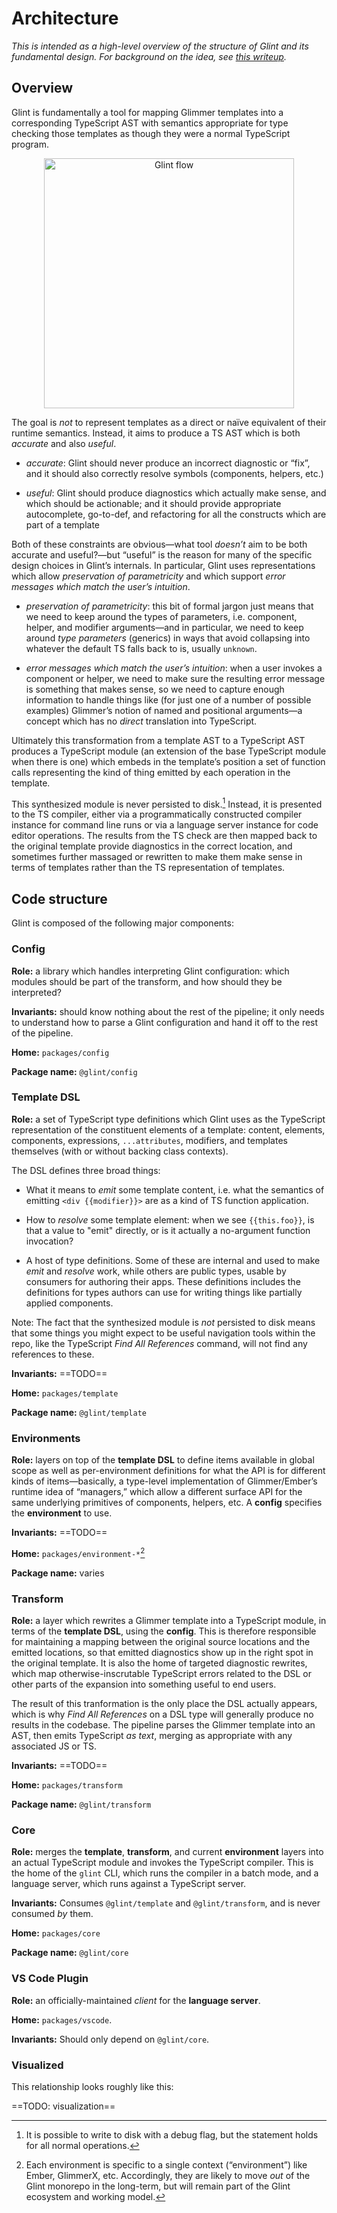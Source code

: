 # Architecture

*This is intended as a high-level overview of the structure of Glint and its fundamental design. For background on the idea, see [this writeup][matklad].*

## Overview

Glint is fundamentally a tool for mapping Glimmer templates into a corresponding TypeScript AST with semantics appropriate for type checking those templates as though they were a normal TypeScript program.

<p align="center">
<img src="https://user-images.githubusercontent.com/2403023/194098185-49d9426e-7cd8-461f-8d30-de036138be8f.png" alt="Glint flow" style="width: 400px; max-width: 100%;">
</p>

The goal is *not* to represent templates as a direct or naïve equivalent of their runtime semantics. Instead, it aims to produce a TS AST which is both *accurate* and also *useful*.

- *accurate*: Glint should never produce an incorrect diagnostic or “fix”, and it should also correctly resolve symbols (components, helpers, etc.)

- *useful*: Glint should produce diagnostics which actually make sense, and which should be actionable; and it should provide appropriate autocomplete, go-to-def, and refactoring for all the constructs which are part of a template

Both of these constraints are obvious—what tool *doesn’t* aim to be both accurate and useful?—but “useful” is the reason for many of the specific design choices in Glint’s internals. In particular, Glint uses representations which allow *preservation of parametricity* and which support *error messages which match the user’s intuition*.

- *preservation of parametricity*: this bit of formal jargon just means that we need to keep around the types of parameters, i.e. component, helper, and modifier arguments—and in particular, we need to keep around *type parameters* (generics) in ways that avoid collapsing into whatever the default TS falls back to is, usually `unknown`.

- *error messages which match the user’s intuition*: when a user invokes a component or helper, we need to make sure the resulting error message is something that makes sense, so we need to capture enough information to handle things like (for just one of a number of possible examples) Glimmer’s notion of named and positional arguments—a concept which has no *direct* translation into TypeScript.

Ultimately this transformation from a template AST to a TypeScript AST produces a TypeScript module (an extension of the base TypeScript module when there is one) which embeds in the template’s position a set of function calls representing the kind of thing emitted by each operation in the template.

This synthesized module is never persisted to disk.[^debug] Instead, it is presented to the TS compiler, either via a programmatically constructed compiler instance for command line runs or via a language server instance for code editor operations. The results from the TS check are then mapped back to the original template provide diagnostics in the correct location, and sometimes further massaged or rewritten to make them make sense in terms of templates rather than the TS representation of templates.

[^debug]: It is possible to write to disk with a debug flag, but the statement holds for all normal operations.

## Code structure

Glint is composed of the following major components:


### Config

**Role:** a library which handles interpreting Glint configuration: which modules should be part of the transform, and how should they be interpreted?

**Invariants:** should know nothing about the rest of the pipeline; it only needs to understand how to parse a Glint configuration and hand it off to the rest of the pipeline.

**Home:** `packages/config`

**Package name:** `@glint/config`


### Template DSL

**Role:** a set of TypeScript type definitions which Glint uses as the TypeScript representation of the constituent elements of a template: content, elements, components, expressions, `...attributes`, modifiers, and templates themselves (with or without backing class contexts).

The DSL defines three broad things:

- What it means to *emit* some template content, i.e. what the semantics of emitting `<div {{modifier}}>` are as a kind of TS function application.

- How to *resolve* some template element: when we see `{{this.foo}}`, is that a value to "emit" directly, or is it actually a no-argument function invocation?

- A host of type definitions. Some of these are internal and used to make *emit* and *resolve* work, while others are public types, usable by consumers for authoring their apps. These definitions includes the definitions for types authors can use for writing things like partially applied components.

Note: The fact that the synthesized module is *not* persisted to disk means that some things you might expect to be useful navigation tools within the repo, like the TypeScript *Find All References* command, will not find any references to these.

**Invariants:** ==TODO==

**Home:** `packages/template`

**Package name:** `@glint/template`


### Environments

**Role:** layers on top of the **template DSL** to define items available in global scope as well as per-environment definitions for what the API is for different kinds of items—basically, a type-level implementation of Glimmer/Ember’s runtime idea of “managers,” which allow a different surface API for the same underlying primitives of components, helpers, etc. A **config** specifies the **environment** to use.

**Invariants:** ==TODO==

**Home:** `packages/environment-*`[^env]

**Package name:** varies


### Transform

**Role:** a layer which rewrites a Glimmer template into a TypeScript module, in terms of the **template DSL**, using the **config**. This is therefore responsible for maintaining a mapping between the original source locations and the emitted locations, so that emitted diagnostics show up in the right spot in the original template. It is also the home of targeted diagnostic rewrites, which map otherwise-inscrutable TypeScript errors related to the DSL or other parts of the expansion into something useful to end users.

The result of this tranformation is the only place the DSL actually appears, which is why *Find All References* on a DSL type will generally produce no results in the codebase. The pipeline parses the Glimmer template into an AST, then emits TypeScript *as text*, merging as appropriate with any associated JS or TS.

**Invariants:** ==TODO==

**Home:** `packages/transform`

**Package name:** `@glint/transform`


### Core

**Role:** merges the **template**, **transform**, and current **environment** layers into an actual TypeScript module and invokes the TypeScript compiler. This is the home of the `glint` CLI, which runs the compiler in a batch mode, and a language server, which runs against a TypeScript server.

**Invariants:** Consumes `@glint/template` and `@glint/transform`, and is never consumed *by* them.

**Home:** `packages/core`

**Package name:** `@glint/core`


### VS Code Plugin

**Role:** an officially-maintained *client* for the **language server**.

**Home:** `packages/vscode`.

**Invariants:** Should only depend on `@glint/core`.


### Visualized

This relationship looks roughly like this:

==TODO: visualization==

[matklad]: https://matklad.github.io/2021/02/06/ARCHITECTURE.md.html

[^env]: Each environment is specific to a single context (“environment”) like Ember, GlimmerX, etc. Accordingly, they are likely to move *out* of the Glint monorepo in the long-term, but will remain part of the Glint ecosystem and working model.
